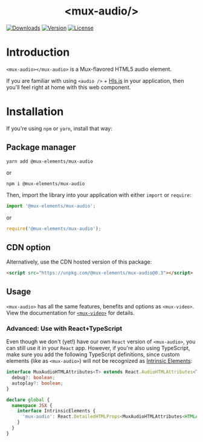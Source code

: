 <p align="center">
  <h1 align="center">&lt;mux-audio/&gt;</h1>
  <a href="https://npmcharts.com/compare/@mux-elements/mux-audio?interval=30"><img src="https://img.shields.io/npm/dm/@mux-elements/mux-audio.svg?sanitize=true" alt="Downloads"></a>
    <a href="https://www.npmjs.com/package/@mux-elements/mux-audio"><img src="https://img.shields.io/npm/v/@mux-elements/mux-audio.svg?sanitize=true" alt="Version"></a>
    <a href="https://www.npmjs.com/package/@mux-elements/mux-audio"><img src="https://img.shields.io/npm/l/@mux-elements/mux-audio.svg?sanitize=true" alt="License"></a>
</p>

# Introduction

`<mux-audio></mux-audio>` is a Mux-flavored HTML5 audio element.

If you are familiar with using `<audio />` + [Hls.js](https://github.com/video-dev/hls.js) in your application, then you'll feel right at home with this web component.

# Installation

If you're using `npm` or `yarn`, install that way:

## Package manager

```
yarn add @mux-elements/mux-audio
```

or

```
npm i @mux-elements/mux-audio
```

Then, import the library into your application with either `import` or `require`:

```js
import '@mux-elements/mux-audio';
```

or

```js
require('@mux-elements/mux-audio');
```

## CDN option

Alternatively, use the CDN hosted version of this package:

```html
<script src="https://unpkg.com/@mux-elements/mux-audio@0.3"></script>
```

## Usage

`<mux-audio>` has all the same features, benefits and options as `<mux-video>`. View the documentation for [`<mux-video>`](../mux-video) for details.

### Advanced: Use with React+TypeScript

Even though we don't (yet!) have our own `React` version of `<mux-audio>`, you can still use it in your `React` app. However, if you're also using TypeScript, make sure you add the following TypeScript definitions, since custom elements (like as `<mux-audio>`) will not be recognized as [Intrinsic Elements](https://www.typescriptlang.org/docs/handbook/jsx.html#intrinsic-elements):

```typescript
interface MuxAudioHTMLAttributes<T> extends React.AudioHTMLAttributes<T> {
  debug?: boolean;
  autoplay?: boolean;
}

declare global {
  namespace JSX {
    interface IntrinsicElements {
      'mux-audio': React.DetailedHTMLProps<MuxAudioHTMLAttributes<HTMLAudioElement>, HTMLAudioElement>;
    }
  }
}
```

